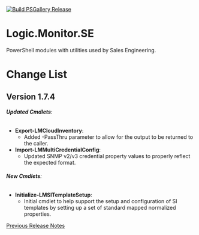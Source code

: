 [![Build PSGallery Release](https://github.com/stevevillardi/Logic.Monitor.SE/actions/workflows/main.yml/badge.svg)](https://github.com/stevevillardi/Logic.Monitor.SE/actions/workflows/main.yml)

# Logic.Monitor.SE
PowerShell modules with utilities used by Sales Engineering.

# Change List

## Version 1.7.4
###### **Updated Cmdlets**:
- **Export-LMCloudInventory**:
  - Added -PassThru parameter to allow for the output to be returned to the caller.
- **Import-LMMultiCredentialConfig**:
  - Updated SNMP v2/v3 credential property values to properly reflect the expected format.

###### **New Cmdlets**:
- **Initialize-LMSITemplateSetup**:
  - Initial cmdlet to help support the setup and configuration of SI templates by setting up a set of standard mapped normalized properties.

[Previous Release Notes](RELEASENOTES.md)
